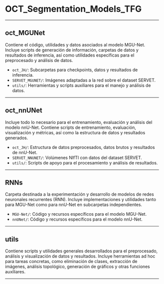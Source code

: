 # OCT_Segmentation_Models_TFG
---
## oct_MGUNet
Contiene el código, utilidades y datos asociados al modelo MGU-Net. Incluye scripts de generación de información, carpetas de datos y resultados de inferencia, así como utilidades específicas para el preprocesado y análisis de datos.

- `oct_JH/`: Subcarpetas para checkpoints, datos y resultados de inferencia.
- `SERVET_MGUNET/`: Imágenes adaptadas a la red sobre el dataset SERVET.
- `utils/`: Herramientas y scripts auxiliares para el manejo y análisis de datos.

---

## oct_nnUNet
Incluye todo lo necesario para el entrenamiento, evaluación y análisis del modelo nnU-Net. Contiene scripts de entrenamiento, evaluación, visualización y métricas, así como la estructura de datos y resultados generados.

- `oct_JH/`: Estructura de datos preprocesados, datos brutos y resultados de nnU-Net.
- `SERVET_NNUNET/`: Volúmenes NIfTI con datos del dataset SERVET.
- `utils/`: Scripts de apoyo para el procesamiento y análisis de resultados.

---

## RNNs
Carpeta destinada a la experimentación y desarrollo de modelos de redes neuronales recurrentes (RNN). Incluye implementaciones y utilidades tanto para MGU-Net como para nnU-Net en subcarpetas independientes.

- `MGU-Net/`: Código y recursos específicos para el modelo MGU-Net.
- `nnUNet/`: Código y recursos específicos para el modelo nnU-Net.

---

## utils
Contiene scripts y utilidades generales desarrollados para el preprocesado, análisis y visualización de datos y resultados. Incluye herramientas ad hoc para tareas concretas, como eliminación de clases, extracción de imágenes, análisis topológico, generación de gráficos y otras funciones auxiliares.

---
